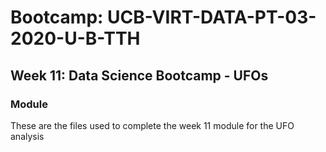 # Bootcamp: UCB-VIRT-DATA-PT-03-2020-U-B-TTH

## Week 11: Data Science Bootcamp - UFOs

### Module
These are the files used to complete the week 11 module for the UFO analysis
